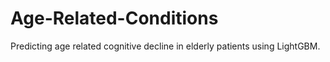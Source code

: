 # Age-Related-Conditions
Predicting age related cognitive decline in elderly patients using LightGBM.
